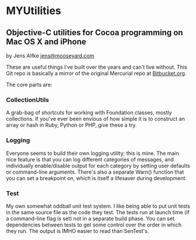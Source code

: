# MYUtilities ##

## Objective-C utilities for Cocoa programming on Mac OS X and iPhone

by Jens Alfke <jens@mooseyard.com>

These are useful things I've built over the years and can't live without. This Git repo is basically a mirror of the original Mercurial repo at [Bitbucket.org](https://bitbucket.org/snej/myutilities/src).

The core parts are:

### CollectionUtils

A grab-bag of shortcuts for working with Foundation classes, mostly collections. If you've ever been envious of how simple it is to construct an array or hash in Ruby, Python or PHP, give these a try.

### Logging

Everyone seems to build their own logging utility; this is mine. The main nice feature is that you can log different categories of messages, and individually enable/disable output for each category by setting user defaults or command-line arguments. There's also a separate Warn() function that you can set a breakpoint on, which is itself a lifesaver during development.

### Test

My own somewhat oddball unit test system. I like being able to put unit tests in the same source file as the code they test. The tests run at launch time (if a command-line flag is set) not in a separate build phase. You can set dependencies between tests to get some control over the order in which they run. The output is IMHO easier to read than SenTest's.
